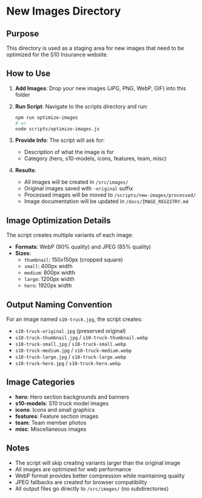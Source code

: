 # New Images Directory

## Purpose
This directory is used as a staging area for new images that need to be optimized for the S10 Insurance website.

## How to Use

1. **Add Images**: Drop your new images (JPG, PNG, WebP, GIF) into this folder
2. **Run Script**: Navigate to the scripts directory and run:
   ```bash
   npm run optimize-images
   # or
   node scripts/optimize-images.js
   ```
3. **Provide Info**: The script will ask for:
   - Description of what the image is for
   - Category (hero, s10-models, icons, features, team, misc)

4. **Results**:
   - All images will be created in `/src/images/`
   - Original images saved with `-original` suffix
   - Processed images will be moved to `/scripts/new-images/processed/`
   - Image documentation will be updated in `/docs/IMAGE_REGISTRY.md`

## Image Optimization Details

The script creates multiple variants of each image:
- **Formats**: WebP (90% quality) and JPEG (85% quality)
- **Sizes**:
  - `thumbnail`: 150x150px (cropped square)
  - `small`: 400px width
  - `medium`: 800px width
  - `large`: 1200px width
  - `hero`: 1920px width

## Output Naming Convention
For an image named `s10-truck.jpg`, the script creates:
- `s10-truck-original.jpg` (preserved original)
- `s10-truck-thumbnail.jpg` / `s10-truck-thumbnail.webp`
- `s10-truck-small.jpg` / `s10-truck-small.webp`
- `s10-truck-medium.jpg` / `s10-truck-medium.webp`
- `s10-truck-large.jpg` / `s10-truck-large.webp`
- `s10-truck-hero.jpg` / `s10-truck-hero.webp`

## Image Categories

- **hero**: Hero section backgrounds and banners
- **s10-models**: S10 truck model images
- **icons**: Icons and small graphics
- **features**: Feature section images
- **team**: Team member photos
- **misc**: Miscellaneous images

## Notes
- The script will skip creating variants larger than the original image
- All images are optimized for web performance
- WebP format provides better compression while maintaining quality
- JPEG fallbacks are created for browser compatibility
- All output files go directly to `/src/images/` (no subdirectories)
